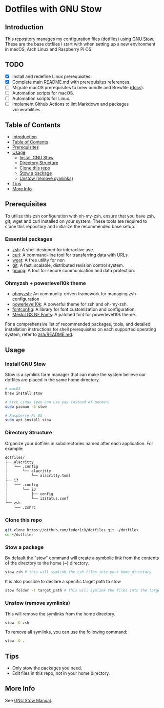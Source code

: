 # Dotfiles with GNU Stow

## Introduction

This repository manages my configuration files (dotfiles) using [GNU Stow](https://www.gnu.org/software/stow/). These are the base dotfiles I start with when setting up a new environment in macOS, Arch Linux and Raspberry Pi OS.

## TODO

- [x] Install and redefine Linux prerequisites.
- [x] Complete main README.md with prerequisites references.
- [ ] Migrate macOS prerequisites to brew bundle and Brewfile ([docs](https://docs.brew.sh/Brew-Bundle-and-Brewfile)).
- [ ] Automation scripts for macOS.
- [ ] Automation scripts for Linux.
- [ ] Implement Github Actions to lint Markdown and packages vulnerabilities.

## Table of Contents

- [Introduction](#introduction)
- [Table of Contents](#table-of-contents)
- [Prerequisites](#prerequisites)
- [Usage](#usage)
  - [Install GNU Stow](#install-gnu-stow)
  - [Directory Structure](#directory-structure)
  - [Clone this repo](#clone-this-repo)
  - [Stow a package](#stow-a-package)
  - [Unstow (remove symlinks)](#unstow-remove-symlinks)
- [Tips](#tips)
- [More Info](#more-info)

## Prerequisites

To utilize this zsh configuration with oh-my-zsh, ensure that you have zsh, git, wget and curl installed on your system. These tools are required to clone this repository and initialize the recommended base setup.

### Essential packages

- [zsh](https://github.com/zsh-users/zsh): A shell designed for interactive use.
- [curl](https://curl.se/): A command-line tool for transferring data with URLs.
- [wget](https://www.gnu.org/software/wget/): A free utility for non
- [git](https://github.com/git/git): A fast, scalable, distributed revision control system.
- [gnupg](https://gnupg.org/): A tool for secure communication and data protection.

### Ohmyzsh + powerlevel10k theme

- [ohmyzsh](https://github.com/ohmyzsh/ohmyzsh): An community-driven framework for managing zsh configuration
- [powerlevel10k](https://github.com/romkatv/powerlevel10k): A powerful theme for zsh and oh-my-zsh.
- [fontconfig](https://github.com/centricular/fontconfig): A library for font customization and configuration.
- [MesloLGS NF Fonts](https://github.com/romkatv/powerlevel10k#fonts): A patched font for powerlevel10k theme.

For a comprehensive list of recommended packages, tools, and detailed installation instructions for shell prerequisites on each supported operating system, refer to [zsh/README.md](zsh/README.md).

## Usage

### Install GNU Stow

Stow is a symlink farm manager that can make the system believe our dotfiles are placed in the same home directory.

```bash
# macOS
brew install stow

# Arch Linux (you can use yay instead of pacman)
sudo pacman -S stow

# Raspberry Pi OS
sudo apt install stow 
```

### Directory Structure

Organize your dotfiles in subdirectories named after each application. For example:

```bash
dotfiles/
├── alacritty
│   └── .config
│       └── alacritty
│           └── alacritty.toml
├── i3
│   └── .config
│       └── i3
│           ├── config
│           └── i3status.conf
└── zsh
    └── .zshrc
```


### Clone this repo

```bash
git clone https://github.com/feder1c0/dotfiles.git ~/dotfiles
cd ~/dotfiles
```

### Stow a package

By default the "stow" command will create a symbolic link from the contents of the directory to the home (~) directory.

```bash
stow zsh # this will symlink the zsh files into your home directory
```

It is also possible to declare a specific target path to stow

```bash
stow folder -t target_path # this will symlink the files into the target path
```

### Unstow (remove symlinks)

This will remove the symlinks from the home directory.

```bash
stow -D zsh
```

To remove all symlinks, you can use the following command:

```bash
stow -D .
```

## Tips

- Only stow the packages you need.
- Edit files in this repo, not in your home directory.

## More Info

See [GNU Stow Manual](https://www.gnu.org/software/stow/manual/stow.html).
